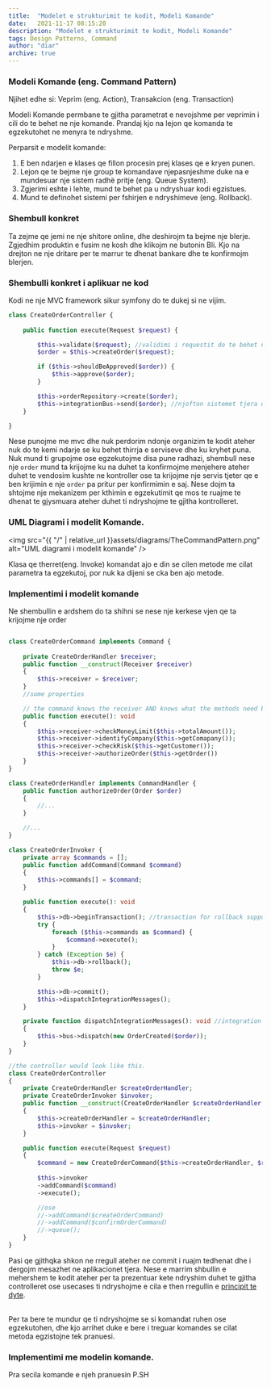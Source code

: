```yaml
---
title:  "Modelet e strukturimit te kodit, Modeli Komande"
date:   2021-11-17 08:15:20
description: "Modelet e strukturimit te kodit, Modeli Komande"
tags: Design Patterns, Command
author: "diar"
archive: true
---
```


### Modeli Komande (eng. Command Pattern)

Njihet edhe si: Veprim (eng. Action), Transakcion (eng. Transaction)

Modeli Komande permbane te gjitha parametrat e nevojshme per veprimin i cili do te behet ne nje komande.
Prandaj kjo na lejon qe komanda te egzekutohet ne menyra te ndryshme.

Perparsit e modelit komande:
1. E ben ndarjen e klases qe fillon procesin prej klases qe e kryen punen.
2. Lejon qe te bejme nje group te komandave njepasnjeshme duke na e mundesuar nje sistem radhë pritje (eng. Queue System).
3. Zgjerimi eshte i lehte, mund te behet pa u ndryshuar kodi egzistues.
4. Mund te definohet sistemi per fshirjen e ndryshimeve (eng. Rollback).


### Shembull konkret
Ta zejme qe jemi ne nje shitore online, dhe deshirojm ta bejme nje blerje.
Zgjedhim produktin e fusim ne kosh dhe klikojm ne butonin Bli.
Kjo na drejton ne nje dritare per te marrur te dhenat bankare dhe te konfirmojm blerjen.

### Shembulli konkret i aplikuar ne kod
Kodi ne nje MVC framework sikur symfony do te dukej si ne vijim.

```php
class CreateOrderController {
    
    public function execute(Request $request) {

        $this->validate($request); //validimi i requestit do te behet ne controller
        $order = $this->createOrder($request);

        if ($this->shouldBeApproved($order)) {
            $this->approve($order);
        }

        $this->orderRepository->create($order);
        $this->integrationBus->send($order); //njofton sistemet tjera qe blerja u krijua
    }

}
```
Nese punojme me mvc dhe nuk perdorim ndonje organizim te kodit ateher nuk do te kemi ndarje se ku behet thirrja e serviseve dhe ku kryhet puna.
Nuk mund ti grupojme ose egzekutojme disa pune radhazi, shembull nese nje `order` mund ta krijojme ku na duhet ta konfirmojme menjehere ateher duhet te vendosim kushte ne kontroller ose ta krijojme nje servis tjeter qe e ben krijimin e nje `order` pa pritur per konfirmimin e saj.
Nese dojm ta shtojme nje mekanizem per kthimin e egzekutimit qe mos te ruajme te dhenat te gjysmuara ateher duhet ti ndryshojme te gjitha kontrolleret.


### UML Diagrami i modelit Komande.
<img src="{{ "/" | relative_url  }}assets/diagrams/TheCommandPattern.png" alt="UML diagrami i modelit komande" />

Klasa qe therret(eng. Invoke) komandat ajo e din se cilen metode me cilat parametra ta egzekutoj, por nuk ka dijeni se cka ben ajo metode.


### Implementimi i modelit komande
Ne shembullin e ardshem do ta shihni se nese nje kerkese vjen qe ta krijojme nje order  

```php

class CreateOrderCommand implements Command {
    
    private CreateOrderHandler $receiver;
    public function __construct(Receiver $receiver)
    {
        $this->receiver = $receiver;
    }
    //some properties

    // the command knows the receiver AND knows what the methods need but doesnt know what they do.
    public function execute(): void
    {
        $this->receiver->checkMoneyLimit($this->totalAmount());
        $this->receiver->identifyCompany($this->getComapany());
        $this->receiver->checkRisk($this->getCustomer());
        $this->receiver->authorizeOrder($this->getOrder())
    }
}

class CreateOrderHandler implements CommandHandler {
    public function authorizeOrder(Order $order)
    {
        //...
    }

    //...
}

class CreateOrderInvoker {
    private array $commands = [];
    public function addCommand(Command $command)
    {
        $this->commands[] = $command;
    }

    public function execute(): void
    {
        $this->db->beginTransaction(); //transaction for rollback support
        try {
            foreach ($this->commands as $command) {
                $command->execute();
            }
        } catch (Exception $e) {
            $this->db->rollback();
            throw $e;
        }

        $this->db->commit();
        $this->dispatchIntegrationMessages(); 
    }

    private function dispatchIntegrationMessages(): void //integration messages after everything went well.
    {
        $this->bus->dispatch(new OrderCreated($order));
    }
}

//the controller would look like this.
class CreateOrderController 
{
    private CreateOrderHandler $createOrderHandler;
    private CreateOrderInvoker $invoker;
    public function __construct(CreateOrderHandler $createOrderHandler, CreateOrderInvoker $invoker)
    {
        $this->createOrderHandler = $createOrderHandler;
        $this->invoker = $invoker;
    }

    public function execute(Request $request)
    {
        $command = new CreateOrderCommand($this->createOrderHandler, $request);
        
        $this->invoker
        ->addCommand($command)
        ->execute();

        //ose
        //->addCommand($createOrderCommand)
        //->addCommand($confirmOrderCommand)
        //->queue();
    }
}

```

Pasi qe gjithqka shkon ne rregull ateher ne commit i ruajm tedhenat dhe i dergojm mesazhet ne aplikacionet tjera.
Nese e marrim shbullin e mehershem te kodit ateher per ta prezentuar kete ndryshim duhet te gjitha controlleret ose usecases ti ndryshojme e cila e then rregullin e <a href="">principit te dyte</a>.  
&nbsp;

Per ta bere te mundur qe ti ndryshojme se si komandat ruhen ose egzekutohen, dhe kjo arrihet duke e bere i treguar komandes se cilat metoda egzistojne tek pranuesi.  

### Implementimi me modelin komande.

Pra secila komande e njeh pranuesin
P.SH

